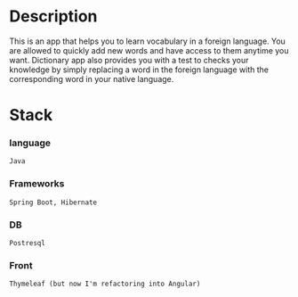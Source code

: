 # Description
This is an app that helps you to learn vocabulary in a foreign language. 
You are allowed to quickly add new words and have access to them anytime you want.
Dictionary app also provides you with a test to checks your knowledge by simply replacing a word in the foreign language with the corresponding word in your native language.
# Stack
### language 
```
Java
```
### Frameworks
```
Spring Boot, Hibernate
```
### DB
```
Postresql
```
### Front
```
Thymeleaf (but now I'm refactoring into Angular)
```
